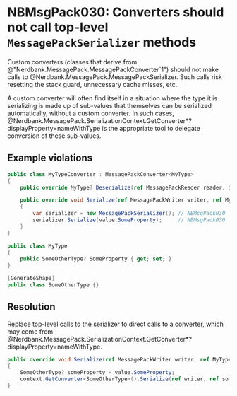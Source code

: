 # NBMsgPack030: Converters should not call top-level `MessagePackSerializer` methods

Custom converters (classes that derive from @"Nerdbank.MessagePack.MessagePackConverter`1") should not make calls to @Nerdbank.MessagePack.MessagePackSerializer.
Such calls risk resetting the stack guard, unnecessary cache misses, etc.

A custom converter will often find itself in a situation where the type it is serializing is made up of sub-values that themselves can be serialized automatically, without a custom converter.
In such cases, @Nerdbank.MessagePack.SerializationContext.GetConverter*?displayProperty=nameWithType is the appropriate tool to delegate conversion of these sub-values.

## Example violations

```cs
public class MyTypeConverter : MessagePackConverter<MyType>
{
    public override MyType? Deserialize(ref MessagePackReader reader, SerializationContext context) => throw new System.NotImplementedException();

    public override void Serialize(ref MessagePackWriter writer, ref MyType? value, SerializationContext context)
    {
        var serializer = new MessagePackSerializer(); // NBMsgPack030
        serializer.Serialize(value.SomeProperty);     // NBMsgPack030
    }
}

public class MyType
{
    public SomeOtherType? SomeProperty { get; set; }
}

[GenerateShape]
public class SomeOtherType {}
```

## Resolution

Replace top-level calls to the serializer to direct calls to a converter, which may come from @Nerdbank.MessagePack.SerializationContext.GetConverter*?displayProperty=nameWithType.

```cs
public override void Serialize(ref MessagePackWriter writer, ref MyType? value, SerializationContext context)
{
    SomeOtherType? someProperty = value.SomeProperty;
    context.GetConverter<SomeOtherType>().Serialize(ref writer, ref someProperty, context);
}
```
